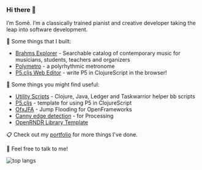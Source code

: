 ### Hi there 👋

I’m Somē. I’m a classically trained pianist and creative developer taking the leap into software development. 

🔧 Some things that I built:
- [Brahms Explorer](https://github.com/somecho/brahms-explorer) - Searchable catalog of contemporary music for musicians, students, teachers and organizers
- [Polymetro](https://github.com/somecho/polymetro-2) - a polyrhythmic metronome
- [P5.cljs Web Editor](https://github.com/somecho/p5-cljs-web-editor) - write P5 in ClojureScript in the browser!

🚏 Some things you might find useful:
- [Utility Scripts](https://github.com/somecho/utility-scripts) - Clojure, Java, Ledger and Taskwarrior helper bb scripts 
- [P5.cljs](https://github.com/somecho/p5cljs-template) - template for using P5 in ClojureScript
- [OfxJFA](https://github.com/somecho/ofxJFA) - Jump Flooding for OpenFrameworks 
- [Canny edge detection](https://github.com/somecho/Canny-Edge-Detection-for-Processing) - for Processing
- [OpenRNDR Library Template](https://github.com/somecho/openrndr-library-template)
 
📋 Check out my [portfolio](https://somecho.github.io) for more things I've done.

💬 Feel free to talk to me! 

![top langs](https://github-readme-stats.vercel.app/api/top-langs/?username=somecho&exclude_repo=lokal-digital,somecho.github.io,gender-predictor&hide_progress=true&langs_count=6)

<!--
**somecho/somecho** is a ✨ _special_ ✨ repository because its `README.md` (this file) appears on your GitHub profile.

Here are some ideas to get you started:

- 🔭 I’m currently working on ...
- 🌱 I’m currently learning ...
- 👯 I’m looking to collaborate on ...
- 🤔 I’m looking for help with ...
- 💬 Ask me about ...
- 📫 How to reach me: ...
- 😄 Pronouns: ...
- ⚡ Fun fact: ...
-->
